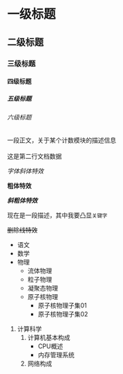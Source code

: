 
# 一级标题
## 二级标题
### 三级标题
#### 四级标题
##### 五级标题
###### 六级标题

一段正文，关于某个计数模块的描述信息<br><br>
这是第二行文档数据

*字体斜体特效*

**粗体特效**

***斜粗体特效***

现在是一段描述，其中我要凸显`关键字`

~~删除线特效~~

* 语文
* 数学
* 物理
	* 流体物理
	* 粒子物理
	* 凝聚态物理
	* 原子核物理
		* 原子核物理子集01
		* 原子核物理子集02

1. 计算科学
	1. 计算机基本构成
		* CPU概述
		* 内存管理系统
	2. 网络构成
